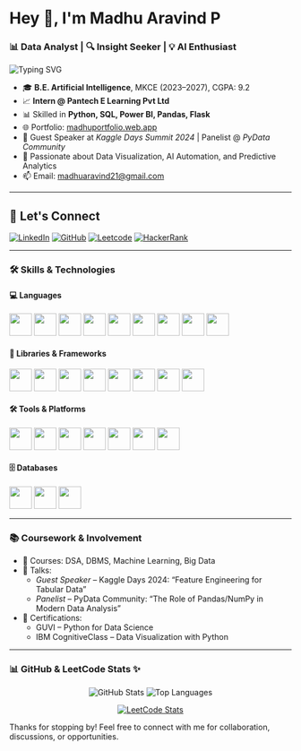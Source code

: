 <h1>Hey 👋, I'm Madhu Aravind P</h1>
<h3>📊 Data Analyst | 🔍 Insight Seeker | 💡 AI Enthusiast</h3>

<p>
  <img src="https://readme-typing-svg.demolab.com?font=Fira+Code&weight=500&size=22&pause=1000&color=F7D53D&center=true&vCenter=true&width=500&lines=Data+Analyst;AI+Enthusiast;Transforming+Data+into+Insights" alt="Typing SVG" />
</p>


- 🎓 **B.E. Artificial Intelligence**, MKCE (2023–2027), CGPA: 9.2  
- 📈 **Intern @ Pantech E Learning Pvt Ltd**  
- 📊 Skilled in **Python, SQL, Power BI, Pandas, Flask**  
- 🌐 Portfolio: [madhuportfolio.web.app](https://madhuportfolio-3bba7.web.app/)  
- 🧠 Guest Speaker at *Kaggle Days Summit 2024* | Panelist @ *PyData Community*  
- 🔎 Passionate about Data Visualization, AI Automation, and Predictive Analytics  
- 📫 Email: madhuaravind21@gmail.com

---

## 🔗 Let's Connect

[![LinkedIn](https://img.shields.io/badge/LinkedIn-MadhuAravindP-blue?style=for-the-badge&logo=linkedin&logoColor=white)](https://www.linkedin.com/in/madhuaravind-p-a18325290/)
[![GitHub](https://img.shields.io/badge/GitHub-Madhuarvind-333?style=for-the-badge&logo=github)](https://github.com/Madhuarvind)
[![Leetcode](https://img.shields.io/badge/Leetcode-Madhuaravind-orange?style=for-the-badge&logo=leetcode&logoColor=white)](https://leetcode.com/u/Madhuaravind/)
[![HackerRank](https://img.shields.io/badge/HackerRank-Madhu_P-2EC866?style=for-the-badge&logo=HackerRank&logoColor=white)](https://www.hackerrank.com/profile/madhuaravind21)

---

### 🛠️ Skills & Technologies

#### 💻 Languages  
<img src="https://img.icons8.com/color/48/python.png" height="40"/> <img src="https://img.icons8.com/?size=512w&id=J6KcaRLsTgpZ&format=png" height="40"/> <img src="https://img.icons8.com/color/48/c-programming.png" height="40"/> <img src="https://img.icons8.com/color/48/c-plus-plus-logo.png" height="40"/> <img src="https://img.icons8.com/color/48/java-coffee-cup-logo.png" height="40"/> <img src="https://img.icons8.com/color/48/html-5.png" height="40"/> <img src="https://img.icons8.com/color/48/css3.png" height="40"/> <img src="https://img.icons8.com/color/48/javascript--v1.png" height="40"/> <img src="https://img.icons8.com/officel/48/php-logo.png" height="40"/> 

#### 🧠 Libraries & Frameworks  
<img src="https://img.icons8.com/color/48/pandas.png" height="40"/> <img src="https://img.icons8.com/color/48/numpy.png" height="40"/> <img src="https://img.icons8.com/?size=512&id=TkX1totjFmAD&format=png" height="40"/> <img src="https://user-images.githubusercontent.com/315810/92161415-9e357100-edfe-11ea-917d-f9e33fd60741.png" height="40"/> <img src="https://scikit-learn.org/stable/_static/scikit-learn-logo-small.png" height="40"/> <img src="https://img.icons8.com/color/48/tensorflow.png" height="40"/> <img src="https://encrypted-tbn0.gstatic.com/images?q=tbn:ANd9GcSaBe-1r4u84iZpRmWSYgwogaMENm5qU3_UHlOZThO3VTZf6XQRRurTFcfbNwpXZci0pAs&usqp=CAU" height="40"/> <img src="https://img.icons8.com/?size=512&id=ewGOClUtmFX4&format=png" height="40"/>

#### 🛠 Tools & Platforms  
<img src="https://img.icons8.com/?size=512&id=Ny0t2MYrJ70p&format=png" height="40"/> <img src="https://img.icons8.com/color/48/tableau-software.png" height="40"/> <img src="https://img.icons8.com/color/48/microsoft-excel-2019--v1.png" height="40"/> <img src="https://img.icons8.com/color/48/visual-studio-code-2019.png" height="40"/> <img src="https://img.icons8.com/?size=512&id=12599&format=png" height="40"/> <img src="https://img.icons8.com/?size=512&id=J0SgMWzAxqFj&format=png" height="40"/> <img src="https://cdn.worldvectorlogo.com/logos/google-bigquery-logo-1.svg" height="40"/>

#### 🗄️ Databases  
<img src="https://img.icons8.com/fluency/48/mysql-logo.png" height="40"/> <img src="https://img.icons8.com/color/48/mongodb.png" height="40"/> <img src="https://upload.wikimedia.org/wikipedia/commons/3/38/SQLite370.svg" height="40"/>

---
### 📚 Coursework & Involvement

- 🧮 Courses: DSA, DBMS, Machine Learning, Big Data  
- 🎤 Talks:  
  - *Guest Speaker* – Kaggle Days 2024: “Feature Engineering for Tabular Data”  
  - *Panelist* – PyData Community: “The Role of Pandas/NumPy in Modern Data Analysis”  
- 🏅 Certifications:  
  - GUVI – Python for Data Science  
  - IBM CognitiveClass – Data Visualization with Python  

---

### 📊 GitHub & LeetCode Stats ✨

<p align="center">
  <img src="https://github-readme-stats.vercel.app/api?username=Madhuarvind&show_icons=true&theme=tokyonight" alt="GitHub Stats" />
  <img src="https://github-readme-stats.vercel.app/api/top-langs/?username=Madhuarvind&layout=compact&theme=tokyonight" alt="Top Languages" />
</p>

<p align="center">
  <a href="https://leetcode.com/u/Madhuaravind/">
    <img src="https://leetcard.jacoblin.cool/Madhuaravind?theme=dark" alt="LeetCode Stats" />
  </a>
</p>

Thanks for stopping by! Feel free to connect with me for collaboration, discussions, or opportunities.
